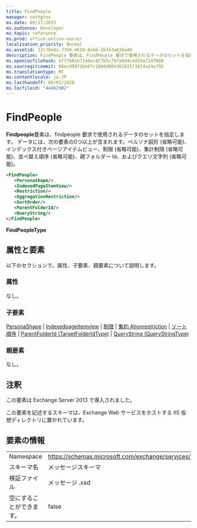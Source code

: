 ```yaml
---
title: FindPeople
manager: sethgros
ms.date: 09/17/2015
ms.audience: Developer
ms.topic: reference
ms.prod: office-online-server
localization_priority: Normal
ms.assetid: 12c70441-77b9-4619-8e66-1b7e3a63ba48
description: FindPeople 要素は、FindPeople 要求で使用されるデータのセットを指定します。 データには、次の要素の0つ以上が含まれます。ペルソナ図形 (省略可能)、インデックス付きページアイテムビュー、制限 (省略可能)、集計制限 (省略可能)、並べ替え順序 (省略可能)、親フォルダー Id、およびクエリ文字列 (省略可能)。
ms.openlocfilehash: 4777601b7146ec857b5c79fa9d4ced59a7247889
ms.sourcegitcommit: 88ec988f2bb67c1866d06b361615f3674a24e795
ms.translationtype: MT
ms.contentlocale: ja-JP
ms.lasthandoff: 06/03/2020
ms.locfileid: "44462902"
---
```

# <a name="findpeople"></a>FindPeople

**Findpeople**要素は、findpeople 要求で使用されるデータのセットを指定します。 データには、次の要素の0つ以上が含まれます。ペルソナ図形 (省略可能)、インデックス付きページアイテムビュー、制限 (省略可能)、集計制限 (省略可能)、並べ替え順序 (省略可能)、親フォルダー Id、およびクエリ文字列 (省略可能)。 
  
```XML
<FindPeople>
   <PersonaShape/>
   <IndexedPageItemView/>
   <Restriction/>
   <AggregationRestriction/>
   <SortOrder/>
   <ParentFolderId/>
   <QueryString/>
</FindPeople>
```

 **FindPeopleType**
## <a name="attributes-and-elements"></a>属性と要素

以下のセクションで、属性、子要素、親要素について説明します。
  
### <a name="attributes"></a>属性

なし。
  
### <a name="child-elements"></a>子要素

[PersonaShape](personashape.md)  | [Indexedpageitemview](indexedpageitemview.md)  | [制限](restriction.md)  | [集約 Ationrestriction](aggregationrestriction.md)  | [ソート順序](sortorder.md)  | [ParentFolderId (TargetFolderIdType)](parentfolderid-targetfolderidtype.md)  | [QueryString (QueryStringType)](querystring-querystringtype.md)
  
### <a name="parent-elements"></a>親要素

なし。
  
## <a name="remarks"></a>注釈

この要素は Exchange Server 2013 で導入されました。
  
この要素を記述するスキーマは、Exchange Web サービスをホストする IIS 仮想ディレクトリに置かれています。
  
## <a name="element-information"></a>要素の情報

|||
|:-----|:-----|
|Namespace  <br/> |https://schemas.microsoft.com/exchange/services/2006/messages  <br/> |
|スキーマ名  <br/> |メッセージスキーマ  <br/> |
|検証ファイル  <br/> |メッセージ .xsd  <br/> |
|空にすることができます。  <br/> |false  <br/> |
   

